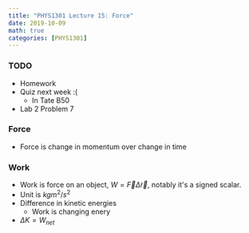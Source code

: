 ```yaml
---
title: "PHYS1301 Lecture 15: Force"
date: 2019-10-09
math: true 
categories: [PHYS1301]
---
```


### TODO

- Homework
- Quiz next week :(
    - In Tate B50
- Lab 2 Problem 7

### Force

- Force is change in momentum over change in time

### Work 

- Work is force on an object, $W=\vec{F} \dot \Delta\vec{r}$, notably it's a signed scalar. 
- Unit is $kg m^2/s^2$
- Difference in kinetic energies
    - Work is changing enery
- $\Delta K=W_{net}$